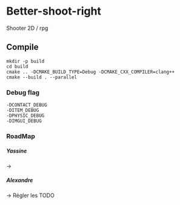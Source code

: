 # Better-shoot-right

Shooter 2D / rpg 

## Compile
```
mkdir -p build
cd build
cmake .. -DCMAKE_BUILD_TYPE=Debug -DCMAKE_CXX_COMPILER=clang++
cmake --build . --parallel
```

### Debug flag

```
-DCONTACT_DEBUG
-DITEM_DEBUG
-DPHYSIC_DEBUG
-DIMGUI_DEBUG
```

### RoadMap

##### Yassine

-> 

##### Alexandre

-> Régler les TODO


